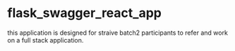 # flask_swagger_react_app
this application is designed for straive batch2 participants to refer and work on a full stack application.
